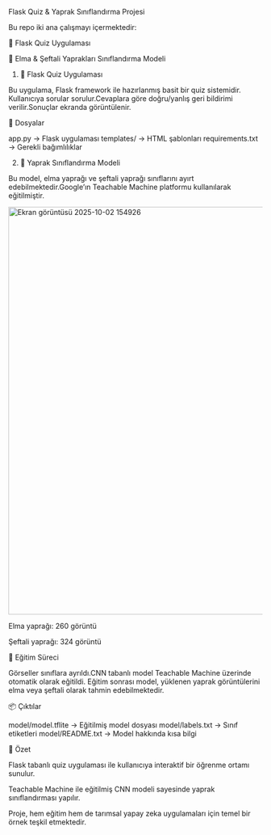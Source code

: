 Flask Quiz & Yaprak Sınıflandırma Projesi

Bu repo iki ana çalışmayı içermektedir:

🎯 Flask Quiz Uygulaması

🌿 Elma & Şeftali Yaprakları Sınıflandırma Modeli



1. 🎯 Flask Quiz Uygulaması

Bu uygulama, Flask framework ile hazırlanmış basit bir quiz sistemidir. Kullanıcıya sorular sorulur.Cevaplara göre doğru/yanlış geri bildirimi verilir.Sonuçlar ekranda görüntülenir.



📂 Dosyalar

app.py → Flask uygulaması
templates/ → HTML şablonları
requirements.txt → Gerekli bağımlılıklar


2. 🌿 Yaprak Sınıflandırma Modeli

Bu model, elma yaprağı ve şeftali yaprağı sınıflarını ayırt edebilmektedir.Google’ın Teachable Machine platformu kullanılarak eğitilmiştir.

<img width="1812" height="807" alt="Ekran görüntüsü 2025-10-02 154926" src="https://github.com/user-attachments/assets/05e50b52-a368-4799-9856-63ddc52b4247" />


Elma yaprağı: 260 görüntü

Şeftali yaprağı: 324 görüntü


🧠 Eğitim Süreci

Görseller sınıflara ayrıldı.CNN tabanlı model Teachable Machine üzerinde otomatik olarak eğitildi. Eğitim sonrası model, yüklenen yaprak görüntülerini elma veya şeftali olarak tahmin edebilmektedir.



📦 Çıktılar

model/model.tflite → Eğitilmiş model dosyası
model/labels.txt → Sınıf etiketleri
model/README.txt → Model hakkında kısa bilgi




📌 Özet

Flask tabanlı quiz uygulaması ile kullanıcıya interaktif bir öğrenme ortamı sunulur.

Teachable Machine ile eğitilmiş CNN modeli sayesinde yaprak sınıflandırması yapılır.

Proje, hem eğitim hem de tarımsal yapay zeka uygulamaları için temel bir örnek teşkil etmektedir.
